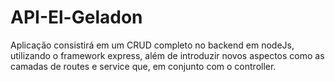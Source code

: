 # API-El-Geladon
Aplicação consistirá em um CRUD completo no backend em nodeJs, utilizando o framework express, além de introduzir novos aspectos como as camadas de routes e service que, em conjunto com o controller.
